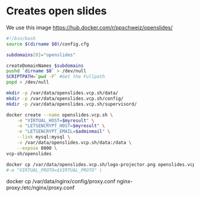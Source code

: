# Creates open slides
We use this image https://hub.docker.com/r/ppschweiz/openslides/

```` bash
#!/bin/bash
source $(dirname $0)/config.cfg

subdomains[0]="openslides"

createDomainNames $subdomains
pushd `dirname $0` > /dev/null
SCRIPTPATH=`pwd -P` #Get the Fullpath
popd > /dev/null

mkdir -p /var/data/openslides.vcp.sh/data/
mkdir -p /var/data/openslides.vcp.sh/config/
mkdir -p /var/data/openslides.vcp.sh/supervisord/

docker create --name openslides.vcp.sh \
    -e "VIRTUAL_HOST=$myresult" \
    -e "LETSENCRYPT_HOST=$myresult" \
    -e "LETSENCRYPT_EMAIL=$adminmail" \
    --link mysql:mysql \
    -v /var/data/openslides.vcp.sh/data:/data \
    --expose 8000 \
vcp-sh/openslides

docker cp /var/data/openslides.vcp.sh/logo-projector.png openslides.vcp.sh:/app/openslides/static/img/logo-projector.png
#-e "VIRTUAL_PROTO=$VIRTUAL_PROTO" \
````
docker cp /var/data/nginx/config/proxy.conf nginx-proxy:/etc/nginx/proxy.conf
